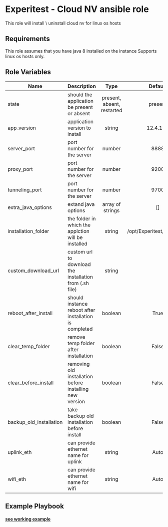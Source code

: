 Experitest - Cloud NV ansible role
=========

This role will install \ uninstall cloud nv for linux os hosts

Requirements
------------

This role assumes that you have java 8 installed on the instance
Supports linux os hosts only.

Role Variables
--------------

| Name | Description | Type | Default | Required |
|------|-------------|:----:|:-----:|:-----:|
| state | should the application be present or absent | present, absent, restarted | present | no |
| app_version | application version to install | string | 12.4.114 | no |
| server_port | port number for the server | number | 8888 | no |
| proxy_port | port number for the server | number | 9200 | no |
| tunneling_port | port number for the server | number | 9700 | no |
| extra_java_options | extand java options | array of strings | [] | no |
| installation_folder | the folder in which the applction will be installed | string | /opt/Experitest/NV/Server | no |
| custom_download_url | custom url to download the installation from (.sh file) | string |  | no |
| reboot_after_install | should instance reboot after installation is completed | boolean | True | no |
| clear_temp_folder | remove temp folder after installation | boolean | False | no |
| clear_before_install | removing old installation before installing new version | boolean | False | no |
| backup_old_installation | take backup old installation before install | boolean | False | no |
| uplink_eth | can provide ethernet name for uplink | string | Auto | no |
| wifi_eth | can provide ethernet name for wifi | string | Auto | no |

Example Playbook
----------------

#### [see working example](/example)
